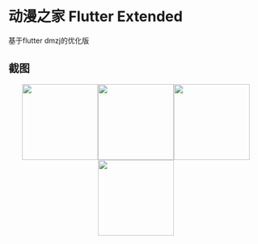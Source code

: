 # 动漫之家 Flutter Extended

基于flutter dmzj的优化版

## 截图
<center class="half">
<img src="https://github.com/tom8zds/dmzj_flutter/raw/master/ScreenShots/comic.png" width = "150" /><img src="https://github.com/tom8zds/dmzj_flutter/raw/master/ScreenShots/novel.png" width = "150" /><img src="https://github.com/tom8zds/dmzj_flutter/raw/master/ScreenShots/news.png" width = "150" /><img src="https://github.com/tom8zds/dmzj_flutter/raw/master/ScreenShots/detail.png" width = "150" />
</center>


